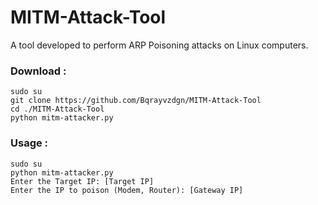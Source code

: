 # MITM-Attack-Tool
<p>A tool developed to perform ARP Poisoning attacks on Linux computers.</p>

### Download :
```shell
sudo su
git clone https://github.com/Bqrayvzdgn/MITM-Attack-Tool
cd ./MITM-Attack-Tool
python mitm-attacker.py
```

### Usage :
```shell
sudo su
python mitm-attacker.py
Enter the Target IP: [Target IP]
Enter the IP to poison (Modem, Router): [Gateway IP]
```
